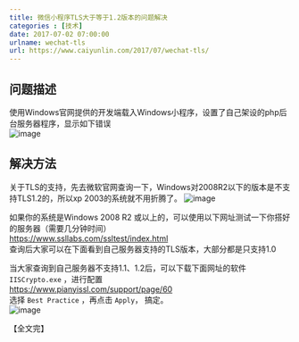 ```yaml
---
title: 微信小程序TLS大于等于1.2版本的问题解决
categories : [技术]  
date: 2017-07-02 07:00:00  
urlname: wechat-tls  
url: https://www.caiyunlin.com/2017/07/wechat-tls/
---
```


## 问题描述
使用Windows官网提供的开发端载入Windows小程序，设置了自己架设的php后台服务器程序，显示如下错误  
![image](https://images.caiyunlin.com/20200326064338.png)

## 解决方法

关于TLS的支持，先去微软官网查询一下，Windows对2008R2以下的版本是不支持TLS1.2的，所以xp 2003的系统就不用折腾了。
![image](https://images.caiyunlin.com/20200326064411.png)

如果你的系统是Windows 2008 R2 或以上的，可以使用以下网址测试一下你搭好的服务器（需要几分钟时间）  
https://www.ssllabs.com/ssltest/index.html   
查询后大家可以在下面看到自己服务器支持的TLS版本，大部分都是只支持1.0  

当大家查询到自己服务器不支持1.1、1.2后，可以下载下面网址的软件 `IISCrypto.exe` ，进行配置   
https://www.pianyissl.com/support/page/60  
选择 `Best Practice` ，再点击 `Apply`， 搞定。  
![image](https://images.caiyunlin.com/20200326064440.png)


【全文完】